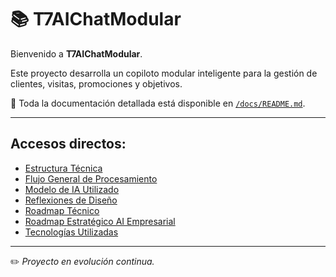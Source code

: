 # 📚 T7AIChatModular

Bienvenido a **T7AIChatModular**.

Este proyecto desarrolla un copiloto modular inteligente para la gestión de clientes, visitas, promociones y objetivos.

📄 Toda la documentación detallada está disponible en [`/docs/README.md`](./docs/README.md).

---
## Accesos directos:

- [Estructura Técnica](./docs/estructura_tecnica.md)
- [Flujo General de Procesamiento](./docs/flujo_general.md)
- [Modelo de IA Utilizado](./docs/modelo_IA.md)
- [Reflexiones de Diseño](./docs/reflexiones.md)
- [Roadmap Técnico](./docs/roadmap.md)
- [Roadmap Estratégico AI Empresarial](./docs/roadmapAIempresarial.md)
- [Tecnologías Utilizadas](./docs/tecnologias_utilizadas.md)

---

✏️ *Proyecto en evolución continua.*
